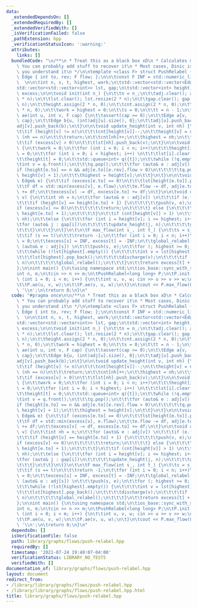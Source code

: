 ```yaml
---
data:
  _extendedDependsOn: []
  _extendedRequiredBy: []
  _extendedVerifiedWith: []
  _isVerificationFailed: false
  _pathExtension: hpp
  _verificationStatusIcon: ':warning:'
  attributes:
    links: []
  bundledCode: "\n/**\n * Treat this as a black box xD\n * Calculates max flow\n *\
    \ You can probably add stuff to recover it\n * Most cases, Dinic is better since\
    \ you understand it\n */\n\ntemplate <class F> struct PushRelabel {\n\n\tstruct\
    \ Edge { int to, rev; F flow; };\n\n\tconst F INF = std::numeric_limits<F>::max();\
    \  \n\n\tint n, s, t, highest, work;\n\tstd::vector<std::vector<Edge>> adj;\n\t\
    std::vector<std::vector<int>> lst, gap;\n\tstd::vector<int> height, cnt;\n\tstd::vector<F>\
    \ excess;\n\n\tvoid init(int n_) {\n\t\tn = n_;\n\t\tadj.clear(); adj.resize(2\
    \ * n);\n\t\tlst.clear(); lst.resize(2 * n);\n\t\tgap.clear(); gap.resize(2 *\
    \ n);\n\t\theight.assign(2 * n, 0);\n\t\tcnt.assign(2 * n, 0);\n\t\texcess.assign(2\
    \ * n, 0);\n\t\twork = highest = 0;\n\t\ts = 0;\n\t\tt = n - 1;\n\t}\n\n\tvoid\
    \ ae(int u, int v, F cap) {\n\t\tassert(cap >= 0);\n\t\tEdge a{v, (int)adj[v].size(),\
    \ cap};\n\t\tEdge b{u, (int)adj[u].size(), 0};\n\t\tadj[u].push_back(a);\n\t\t\
    adj[v].push_back(b);\n\t}\n\n\tvoid update_height(int v, int nh) {\n\t\twork++;\n\
    \t\tif (height[v] != n)\n\t\t\tcnt[height[v]]--;\n\t\theight[v] = nh;\n\t\tif\
    \ (nh == n)\n\t\t\treturn;\n\t\tcnt[nh]++;\n\t\thighest = nh;\n\t\tgap[nh].push_back(v);\n\
    \t\tif (excess[v] > 0)\n\t\t\tlst[nh].push_back(v);\n\t}\n\n\tvoid global_relabel()\
    \ {\n\t\twork = 0;\n\t\tfor (int i = 0; i < n; i++)\n\t\t\theight[i] = n, cnt[i]\
    \ = 0;\n\t\tfor (int i = 0; i < highest; i++) \n\t\t\tlst[i].clear(), gap[i].clear();\n\
    \t\theight[t] = 0;\n\t\tstd::queue<int> q({t});\n\t\twhile (!q.empty()) {\n\t\t\
    \tint v = q.front();\n\t\t\tq.pop();\n\t\t\tfor (auto& e : adj[v]) \n\t\t\t\t\
    if (height[e.to] == n && adj[e.to][e.rev].flow > 0)\n\t\t\t\t\tq.push(e.to), update_height(e.to,\
    \ height[v] + 1);\n\t\t\thighest = height[v];\n\t\t}\n\t}\n\n\tvoid push(int v,\
    \ Edge& e) {\n\t\tif (excess[e.to] == 0)\n\t\t\tlst[height[e.to]].push_back(e.to);\n\
    \t\tF df = std::min(excess[v], e.flow);\n\t\te.flow -= df, adj[e.to][e.rev].flow\
    \ += df;\n\t\texcess[v] -= df, excess[e.to] += df;\n\t}\n\n\tvoid discharge(int\
    \ v) {\n\t\tint nh = n;\n\t\tfor (auto& e : adj[v]) \n\t\t\tif (e.flow > 0)\n\t\
    \t\t\tif (height[v] == height[e.to] + 1) {\n\t\t\t\t\tpush(v, e);\n\t\t\t\t\t\
    if (excess[v] <= 0)\n\t\t\t\t\t\treturn;\n\t\t\t\t} else {\n\t\t\t\t\tnh = std::min(nh,\
    \ height[e.to] + 1);\n\t\t\t\t}\n\t\tif (cnt[height[v]] > 1) \n\t\t\tupdate_height(v,\
    \ nh);\n\t\telse {\n\t\t\tfor (int i = height[v]; i <= highest; i++) {\n\t\t\t\
    \tfor (auto& j : gap[i])\n\t\t\t\t\tupdate_height(j, n);\n\t\t\t\tgap[i].clear();\n\
    \t\t\t}\n\t\t}\n\t}\n\t\n\tF max_flow(int s_, int t_) {\n\t\ts = s_, t = t_;\n\
    \t\tif (s == t)\n\t\t\treturn -1;\n\t\tfor (int i = 0; i < n; i++)\n\t\t\texcess[i]\
    \ = 0;\n\t\texcess[s] = INF, excess[t] = -INF;\n\t\tglobal_relabel();\n\t\tfor\
    \ (auto& e : adj[s]) \n\t\t\tpush(s, e);\n\t\tfor (; highest >= 0; highest--)\n\
    \t\t\twhile (!lst[highest].empty()) {\n\t\t\t\tint v = lst[highest].back();\n\t\
    \t\t\tlst[highest].pop_back();\n\t\t\t\tdischarge(v);\n\t\t\t\tif (work > 4 *\
    \ n)\n\t\t\t\t\tglobal_relabel();\n\t\t\t}\n\t\treturn excess[t] + INF;\n\t}\n\
    };\n\nint main() {\n\tusing namespace std;\n\tios_base::sync_with_stdio(0);\n\t\
    int n, m;\n\tcin >> n >> m;\n\tPushRelabel<long long> P;\n\tP.init(n);\n\tfor\
    \ (int i = 0; i < m; i++) {\n\t\tint u, v, w; cin >> u >> v >> w;\n\t\tu--, v--;\n\
    \t\tP.ae(u, v, w);\n\t\tP.ae(v, u, w);\n\t}\n\tcout << P.max_flow(0, n - 1) <<\
    \ '\\n';\n\treturn 0;\n}\n"
  code: "#pragma once\n\n/**\n * Treat this as a black box xD\n * Calculates max flow\n\
    \ * You can probably add stuff to recover it\n * Most cases, Dinic is better since\
    \ you understand it\n */\n\ntemplate <class F> struct PushRelabel {\n\n\tstruct\
    \ Edge { int to, rev; F flow; };\n\n\tconst F INF = std::numeric_limits<F>::max();\
    \  \n\n\tint n, s, t, highest, work;\n\tstd::vector<std::vector<Edge>> adj;\n\t\
    std::vector<std::vector<int>> lst, gap;\n\tstd::vector<int> height, cnt;\n\tstd::vector<F>\
    \ excess;\n\n\tvoid init(int n_) {\n\t\tn = n_;\n\t\tadj.clear(); adj.resize(2\
    \ * n);\n\t\tlst.clear(); lst.resize(2 * n);\n\t\tgap.clear(); gap.resize(2 *\
    \ n);\n\t\theight.assign(2 * n, 0);\n\t\tcnt.assign(2 * n, 0);\n\t\texcess.assign(2\
    \ * n, 0);\n\t\twork = highest = 0;\n\t\ts = 0;\n\t\tt = n - 1;\n\t}\n\n\tvoid\
    \ ae(int u, int v, F cap) {\n\t\tassert(cap >= 0);\n\t\tEdge a{v, (int)adj[v].size(),\
    \ cap};\n\t\tEdge b{u, (int)adj[u].size(), 0};\n\t\tadj[u].push_back(a);\n\t\t\
    adj[v].push_back(b);\n\t}\n\n\tvoid update_height(int v, int nh) {\n\t\twork++;\n\
    \t\tif (height[v] != n)\n\t\t\tcnt[height[v]]--;\n\t\theight[v] = nh;\n\t\tif\
    \ (nh == n)\n\t\t\treturn;\n\t\tcnt[nh]++;\n\t\thighest = nh;\n\t\tgap[nh].push_back(v);\n\
    \t\tif (excess[v] > 0)\n\t\t\tlst[nh].push_back(v);\n\t}\n\n\tvoid global_relabel()\
    \ {\n\t\twork = 0;\n\t\tfor (int i = 0; i < n; i++)\n\t\t\theight[i] = n, cnt[i]\
    \ = 0;\n\t\tfor (int i = 0; i < highest; i++) \n\t\t\tlst[i].clear(), gap[i].clear();\n\
    \t\theight[t] = 0;\n\t\tstd::queue<int> q({t});\n\t\twhile (!q.empty()) {\n\t\t\
    \tint v = q.front();\n\t\t\tq.pop();\n\t\t\tfor (auto& e : adj[v]) \n\t\t\t\t\
    if (height[e.to] == n && adj[e.to][e.rev].flow > 0)\n\t\t\t\t\tq.push(e.to), update_height(e.to,\
    \ height[v] + 1);\n\t\t\thighest = height[v];\n\t\t}\n\t}\n\n\tvoid push(int v,\
    \ Edge& e) {\n\t\tif (excess[e.to] == 0)\n\t\t\tlst[height[e.to]].push_back(e.to);\n\
    \t\tF df = std::min(excess[v], e.flow);\n\t\te.flow -= df, adj[e.to][e.rev].flow\
    \ += df;\n\t\texcess[v] -= df, excess[e.to] += df;\n\t}\n\n\tvoid discharge(int\
    \ v) {\n\t\tint nh = n;\n\t\tfor (auto& e : adj[v]) \n\t\t\tif (e.flow > 0)\n\t\
    \t\t\tif (height[v] == height[e.to] + 1) {\n\t\t\t\t\tpush(v, e);\n\t\t\t\t\t\
    if (excess[v] <= 0)\n\t\t\t\t\t\treturn;\n\t\t\t\t} else {\n\t\t\t\t\tnh = std::min(nh,\
    \ height[e.to] + 1);\n\t\t\t\t}\n\t\tif (cnt[height[v]] > 1) \n\t\t\tupdate_height(v,\
    \ nh);\n\t\telse {\n\t\t\tfor (int i = height[v]; i <= highest; i++) {\n\t\t\t\
    \tfor (auto& j : gap[i])\n\t\t\t\t\tupdate_height(j, n);\n\t\t\t\tgap[i].clear();\n\
    \t\t\t}\n\t\t}\n\t}\n\t\n\tF max_flow(int s_, int t_) {\n\t\ts = s_, t = t_;\n\
    \t\tif (s == t)\n\t\t\treturn -1;\n\t\tfor (int i = 0; i < n; i++)\n\t\t\texcess[i]\
    \ = 0;\n\t\texcess[s] = INF, excess[t] = -INF;\n\t\tglobal_relabel();\n\t\tfor\
    \ (auto& e : adj[s]) \n\t\t\tpush(s, e);\n\t\tfor (; highest >= 0; highest--)\n\
    \t\t\twhile (!lst[highest].empty()) {\n\t\t\t\tint v = lst[highest].back();\n\t\
    \t\t\tlst[highest].pop_back();\n\t\t\t\tdischarge(v);\n\t\t\t\tif (work > 4 *\
    \ n)\n\t\t\t\t\tglobal_relabel();\n\t\t\t}\n\t\treturn excess[t] + INF;\n\t}\n\
    };\n\nint main() {\n\tusing namespace std;\n\tios_base::sync_with_stdio(0);\n\t\
    int n, m;\n\tcin >> n >> m;\n\tPushRelabel<long long> P;\n\tP.init(n);\n\tfor\
    \ (int i = 0; i < m; i++) {\n\t\tint u, v, w; cin >> u >> v >> w;\n\t\tu--, v--;\n\
    \t\tP.ae(u, v, w);\n\t\tP.ae(v, u, w);\n\t}\n\tcout << P.max_flow(0, n - 1) <<\
    \ '\\n';\n\treturn 0;\n}\n"
  dependsOn: []
  isVerificationFile: false
  path: library/graphs/flows/push-relabel.hpp
  requiredBy: []
  timestamp: '2021-07-24 19:40:07-04:00'
  verificationStatus: LIBRARY_NO_TESTS
  verifiedWith: []
documentation_of: library/graphs/flows/push-relabel.hpp
layout: document
redirect_from:
- /library/library/graphs/flows/push-relabel.hpp
- /library/library/graphs/flows/push-relabel.hpp.html
title: library/graphs/flows/push-relabel.hpp
---
```

